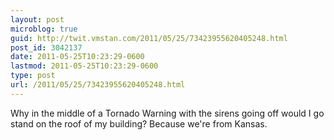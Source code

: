 ```yaml
---
layout: post
microblog: true
guid: http://twit.vmstan.com/2011/05/25/73423955620405248.html
post_id: 3042137
date: 2011-05-25T10:23:29-0600
lastmod: 2011-05-25T10:23:29-0600
type: post
url: /2011/05/25/73423955620405248.html
---
```

Why in the middle of a Tornado Warning with the sirens going off would I go stand on the roof of my building? Because we're from Kansas.

